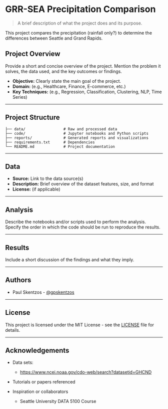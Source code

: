 # GRR-SEA Precipitation Comparison

> A brief description of what the project does and its purpose.

This project compares the precipitation (rainfall only?) to determine the differences between Seattle and Grand Rapids. 

## Project Overview

Provide a short and concise overview of the project. Mention the problem it solves, the data used, and the key outcomes or findings.

- **Objective:** Clearly state the main goal of the project.
- **Domain:** (e.g., Healthcare, Finance, E-commerce, etc.)
- **Key Techniques:** (e.g., Regression, Classification, Clustering, NLP, Time Series)

---

## Project Structure

```
├── data/                 # Raw and processed data
├── code/                 # Jupyter notebooks and Python scripts
├── reports/              # Generated reports and visualizations
├── requirements.txt      # Dependencies
└── README.md             # Project documentation
```

---

## Data

- **Source:** Link to the data source(s) 
- **Description:** Brief overview of the dataset features, size, and format
- **License:** (if applicable)

---

## Analysis

Describe the notebooks and/or scripts used to perform the analysis. Specify the order in which the code should be run to reproduce the results.

---

## Results

Include a short discussion of the findings and what they imply.

---

## Authors

- Paul Skentzos - [@gpskentzos](https://github.com/gpskentzos)

---

## License

This project is licensed under the MIT License - see the [LICENSE](LICENSE) file for details.

---

## Acknowledgements

- Data sets: 
  - https://www.ncei.noaa.gov/cdo-web/search?datasetid=GHCND

- Tutorials or papers referenced

- Inspiration or collaborators
	- Seattle University DATA 5100 Course